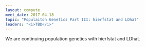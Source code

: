 ```yaml
---
layout: compute
meet_date: 2017-04-18
topic: "Populaiton Genetics Part III: hierfstat and LDhat"
leaders: "<i>TBD</i>"
---
```


We are continuing population genetics with hierfstat and LDhat.
